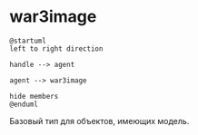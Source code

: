 # war3image

```plantuml
@startuml
left to right direction

handle --> agent

agent --> war3image

hide members
@enduml
```

Базовый тип для объектов, имеющих модель.